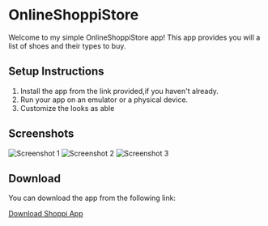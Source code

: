 <!DOCTYPE html>
<html lang="en">
<head>
    <meta charset="UTF-8">
    <meta name="viewport" content="width=device-width, initial-scale=1.0">

</head>
<body>
    <div class="container">
        <h1>OnlineShoppiStore</h1>
        <p>Welcome to my simple OnlineShoppiStore app! This app provides you will a list of shoes and their types to buy.</p>
        <h2>Setup Instructions</h2>
        <ol>
            <li>Install the app from the link provided,if you haven't already.</li>
            <li>Run your app on an emulator or a physical device.</li>
            <li>Customize the looks as able</li>
        </ol>
        <h2>Screenshots</h2>
        <img src="https://github.com/toby1907/OnlineShoppiStore/blob/main/app/src/main/res/drawable/store1.png" alt="Screenshot 1"> 
       <img src="https://github.com/toby1907/OnlineShoppiStore/blob/main/app/src/main/res/drawable/store2.png" alt="Screenshot 2"> 
         <img src="https://github.com/toby1907/OnlineShoppiStore/blob/main/app/src/main/res/drawable/store3.png" alt="Screenshot 3"> 
        <!-- Add more screenshots as needed -->
        <h2>Download</h2>
        <p>You can download the app from the following link:</p>
        <a href="https://github.com/toby1907/OnlineShoppiStore/releases/tag/v1.0.0-alpha">Download Shoppi App</a>
</div>


</body>
</html>

